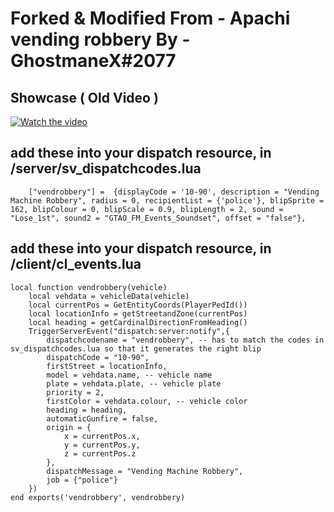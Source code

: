 # Forked & Modified From - Apachi vending robbery By - GhostmaneX#2077

## Showcase ( Old Video )

[![Watch the video](https://media.discordapp.net/attachments/1131638732513103912/1164519160261386302/image.png)](https://www.youtube.com/watch?v=ao_eqPx2wEA)


## add these into your dispatch resource, in /server/sv_dispatchcodes.lua
```
	["vendrobbery"] =  {displayCode = '10-90', description = "Vending Machine Robbery", radius = 0, recipientList = {'police'}, blipSprite = 162, blipColour = 0, blipScale = 0.9, blipLength = 2, sound = "Lose_1st", sound2 = "GTAO_FM_Events_Soundset", offset = "false"},
```


## add these into your dispatch resource, in /client/cl_events.lua
```
local function vendrobbery(vehicle)
    local vehdata = vehicleData(vehicle)
    local currentPos = GetEntityCoords(PlayerPedId())
    local locationInfo = getStreetandZone(currentPos)
    local heading = getCardinalDirectionFromHeading()
    TriggerServerEvent("dispatch:server:notify",{
        dispatchcodename = "vendrobbery", -- has to match the codes in sv_dispatchcodes.lua so that it generates the right blip
        dispatchCode = "10-90",
        firstStreet = locationInfo,
        model = vehdata.name, -- vehicle name
        plate = vehdata.plate, -- vehicle plate
        priority = 2, 
        firstColor = vehdata.colour, -- vehicle color
        heading = heading, 
        automaticGunfire = false,
        origin = {
            x = currentPos.x,
            y = currentPos.y,
            z = currentPos.z
        },
        dispatchMessage = "Vending Machine Robbery",
        job = {"police"}
    })
end exports('vendrobbery', vendrobbery)
```
